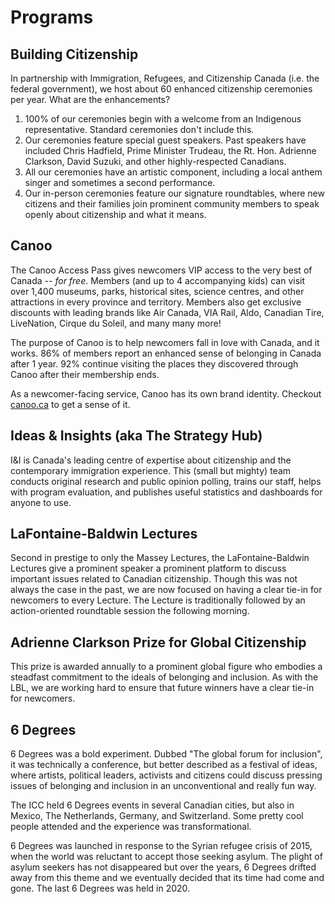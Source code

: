 # Programs

## Building Citizenship
In partnership with Immigration, Refugees, and Citizenship Canada (i.e. the federal government), we host about 60 enhanced citizenship ceremonies per year. What are the enhancements?

1. 100% of our ceremonies begin with a welcome from an Indigenous representative. Standard ceremonies don't include this.
2. Our ceremonies feature special guest speakers. Past speakers have included Chris Hadfield, Prime Minister Trudeau, the Rt. Hon. Adrienne Clarkson, David Suzuki, and other highly-respected Canadians.
3. All our ceremonies have an artistic component, including a local anthem singer and sometimes a second performance.
4. Our in-person ceremonies feature our signature roundtables, where new citizens and their families join prominent community members to speak openly about citizenship and what it means.

## Canoo
The Canoo Access Pass gives newcomers VIP access to the very best of Canada -- *for free*. Members (and up to 4 accompanying kids) can visit over 1,400 museums, parks, historical sites, science centres, and other attractions in every province and territory. Members also get exclusive discounts with leading brands like Air Canada, VIA Rail, Aldo, Canadian Tire, LiveNation, Cirque du Soleil, and many many more!

The purpose of Canoo is to help newcomers fall in love with Canada, and it works. 86% of members report an enhanced sense of belonging in Canada after 1 year. 92% continue visiting the places they discovered through Canoo after their membership ends.

As a newcomer-facing service, Canoo has its own brand identity. Checkout [canoo.ca](https//:canoo.ca) to get a sense of it.

## Ideas & Insights (aka The Strategy Hub)
I&I is Canada's leading centre of expertise about citizenship and the contemporary immigration experience. This (small but mighty) team conducts original research and public opinion polling, trains our staff, helps with program evaluation, and publishes useful statistics and dashboards for anyone to use.

## LaFontaine-Baldwin Lectures
Second in prestige to only the Massey Lectures, the LaFontaine-Baldwin Lectures give a prominent speaker a prominent platform to discuss important issues related to Canadian citizenship. Though this was not always the case in the past, we are now focused on having a clear tie-in for newcomers to every Lecture. The Lecture is traditionally followed by an action-oriented roundtable session the following morning.

## Adrienne Clarkson Prize for Global Citizenship
This prize is awarded annually to a prominent global figure who embodies a steadfast commitment to the ideals of belonging and inclusion. As with the LBL, we are working hard to ensure that future winners have a clear tie-in for newcomers.

## 6 Degrees
6 Degrees was a bold experiment. Dubbed "The global forum for inclusion", it was technically a conference, but better described as a festival of ideas, where artists, political leaders, activists and citizens could discuss pressing issues of belonging and inclusion in an unconventional and really fun way.

The ICC held 6 Degrees events in several Canadian cities, but also in Mexico, The Netherlands, Germany, and Switzerland. Some pretty cool people attended and the experience was transformational.

6 Degrees was launched in response to the Syrian refugee crisis of 2015, when the world was reluctant to accept those seeking asylum. The plight of asylum seekers has not disappeared but over the years, 6 Degrees drifted away from this theme and we eventually decided that its time had come and gone. The last 6 Degrees was held in 2020.

<cta-arrow target="leadership" text="Leadership"></cta-arrow>
